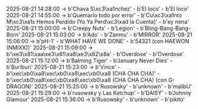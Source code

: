 2025-08-21 14:28:00 -> b'Chava S\xc3\xa1nchez' - b'El loco' - b'El loco'
2025-08-21 14:55:00 -> b'Quemarlo todo por error' - b'Cu\xc3\xa1nto M\xc3\xa1s Hemos Perdido (Yo Ya Perd\xc3\xad la Cuenta)' - b'ey nena'
2025-08-21 15:00:00 -> b'Creepy Nuts' - b'Legion' - b'Bling-Bang-Bang-Born'
2025-08-21 15:03:00 -> b'Ado' - b'Zanmu' - b'MIRROR'
2025-08-21 15:06:00 -> b'pH-1' - b'WHAT HAVE WE DONE' - b'54321 (con HAEWON (NMIXX))'
2025-08-21 15:09:00 -> b'\xe3\x81\xaa\xe3\x81\xa8\xe3\x82\x8a' - b'Overdose' - b'Overdose'
2025-08-21 15:12:00 -> b'Balming Tiger' - b'January Never Dies' - b'Buriburi'
2025-08-21 15:23:00 -> b'Vince' - b'\xec\xb0\xa8\xec\xb0\xa8\xec\xb0\xa8 (CHA CHA CHA)' - b'\xec\xb0\xa8\xec\xb0\xa8\xec\xb0\xa8 (CHA CHA CHA) (con G-DRAGON)'
2025-08-21 15:25:00 -> b'Rusowsky' - b'unknown' - b'malibU'
2025-08-21 15:29:00 -> b'rusowsky y Las Ketchup' - b'DAISY' - b'Johnny Glamour'
2025-08-21 15:36:00 -> b'Rusowsky' - b'unknown' - b'pikito'
